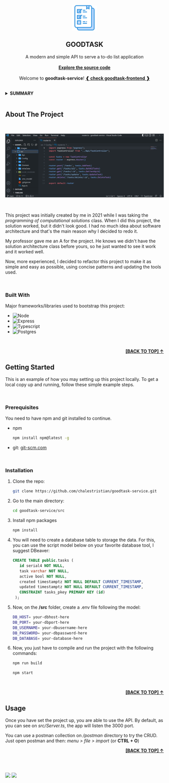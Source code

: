 <a name="readme-top" id="readme-top"></a>

<!-- PROJECT ICON -->
<br />
<div align="center">
  <p>
    <img src="images/logo.png" alt="Logo" width="80" height="80">
  </p>

  <h2 align="center"><b>GOODTASK</b></h2>

  <p align="center">
  A modern and simple API to serve a to-do list application 
    <br />
    <br />
    <a href="https://github.com/chalestristian/goodtask-service/tree/main/src"><strong>Explore the source code</strong></a>
    <!--<br />-->
    <!--<a href="#">View Demo</a>-->
    <br />
    <br />
    Welcome to <b>goodtask-service</b>!
    <a href="https://github.com/chalestristian/goodtask-frontend"><u><strong>&#10096; check goodtask-frontend &#10097;</strong></u></a>
    <br />
    <br />
  </p>
</div>

<!-- TABLE OF CONTENTS -->
<details>
  <summary><b>SUMMARY</b></summary>
  <ol>
    <li>
      <a href="#about-the-project">About The Project</a>
      <ul>
        <li><a href="#project-management">Project Management</a></li>
        <li><a href="#design">Design</a></li>
        <li><a href="#built-with">Built With</a></li>
      </ul>
    </li>
    <li>
      <a href="#getting-started">Getting Started</a>
      <ul>
        <li><a href="#prerequisites">Prerequisites</a></li>
        <li><a href="#installation">Installation</a></li>
      </ul>
    </li>
    <li><a href="#usage">Usage</a></li>
  </ol>
</details>

<br />

<!-- ABOUT THE PROJECT -->
## About The Project

<br />

![Product Name Screen Shot][product-screenshot]

<br />

This project was initially created by me in 2021 while I was taking the _programming of computational solutions_ class. When I did this project, the solution worked, but it didn't look good. I had no much idea about software architecture and that's the main reason why I decided to redo it.

My professor gave me an A for the project. He knows we didn't have the solution architecture class before yours, so he just wanted to see it work and it worked well.

Now, more experienced, I decided to refactor this project to make it as simple and easy as possible, using concise patterns and updating the tools used.

<br />

### Built With

Major frameworks/libraries used to bootstrap this project:

* ![Node][Node]
* ![Express][Express]
* ![Typescript][Typescript]
* ![Postgres][Postgres]

<br />

<p align="right"><a href="#readme-top"><b>[BACK TO TOP] &#8593;</b></a></p>

<!-- GETTING STARTED -->
## Getting Started

This is an example of how you may setting up this project locally.
To get a local copy up and running, follow these simple example steps.

<br />

### Prerequisites

You need to have npm and git installed to continue.
* npm
  ```sh
  npm install npm@latest -g
  ```
 * git: <u>[git-scm.com](https://git-scm.com/)</u>
  

<br />

### Installation

1. Clone the repo:
   ```sh
   git clone https://github.com/chalestristian/goodtask-service.git
   ```
2. Go to the main directory:
   ```sh
   cd goodtask-service/src
   ```
3. Install npm packages
   ```sh
   npm install
   ```
4. You will need to create a database table to storage the data. For this, you can use the script model below on your favorite database tool, I suggest DBeaver:
   ```sql
   CREATE TABLE public.tasks (
	  id serial4 NOT NULL,
	  task varchar NOT NULL,
	  active bool NOT NULL,
	  created timestamptz NOT NULL DEFAULT CURRENT_TIMESTAMP,
	  updated timestamptz NOT NULL DEFAULT CURRENT_TIMESTAMP,
	  CONSTRAINT tasks_pkey PRIMARY KEY (id)
    );
   ```
5. Now, on the <b>/src</b> folder, create a .env file following the model:
   ```sh
   DB_HOST= your-dbhost-here
   DB_PORT= your-dbport-here
   DB_USERNAME= your-dbusername-here
   DB_PASSWORD= your-dbpassword-here
   DB_DATABASE= your-database-here
   ```

6. Now, you just have to compile and run the project with the following commands:
   ```sh
   npm run build
   ```
   ```sh
   npm start
   ```

<br />

<p align="right"><a href="#readme-top"><b>[BACK TO TOP] &#8593;</b></a></p>

<!-- USAGE EXAMPLES -->
## Usage

Once you have set the project up, you are able to use the API.
By default, as you can see on <i>src/Server.ts</i>, the app will listen the 3000 port.

You can use a postman collection on <i>/postman</i> directory to try the CRUD.
Just open postman and then: <i>menu > file > import</i> (or <b>CTRL + O</b>)

<p align="right"><a href="#readme-top"><b>[BACK TO TOP] &#8593;</b></a></p>


<br><br>
<div>
<a href="https://www.linkedin.com/in/chalestristian/"><img src="https://img.shields.io/badge/-LinkedIn-black.svg?style=for-the-badge&logo=linkedin&colorB=555"></a>
<a href="mailto:thales.cristianeugenio@gmail.com?subject=Contact From Github"><img src="https://img.shields.io/badge/GMAIL-lightgrey?style=for-the-badge&logo=GMAIL&colorB=555"></a>
</div>

<!-- MARKDOWN LINKS & IMAGES -->

[product-screenshot]: images/screenshot.png
[Node]: https://img.shields.io/badge/node-000000?style=for-the-badge&logo=nodedotjs&logoColor=green
[Express]: https://img.shields.io/badge/express-000000?style=for-the-badge&logo=express&logoColor=white
[Typescript]: https://img.shields.io/badge/typescript-000000?style=for-the-badge&logo=typescript&logoColor=blue
[Postgres]: https://img.shields.io/badge/postgresql-000000?style=for-the-badge&logo=postgresql&logoColor=blue